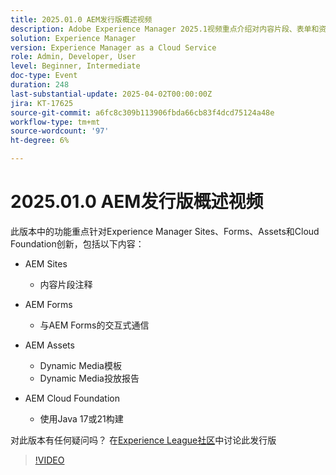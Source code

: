 ```yaml
---
title: 2025.01.0 AEM发行版概述视频
description: Adobe Experience Manager 2025.1视频重点介绍对内容片段、表单和资源的增强，包括Dynamic Media、协作工具和Java 21支持。
solution: Experience Manager
version: Experience Manager as a Cloud Service
role: Admin, Developer, User
level: Beginner, Intermediate
doc-type: Event
duration: 248
last-substantial-update: 2025-04-02T00:00:00Z
jira: KT-17625
source-git-commit: a6fc8c309b113906fbda66cb83f4dcd75124a48e
workflow-type: tm+mt
source-wordcount: '97'
ht-degree: 6%

---
```



# 2025.01.0 AEM发行版概述视频

此版本中的功能重点针对Experience Manager Sites、Forms、Assets和Cloud Foundation创新，包括以下内容：

* AEM Sites
   * 内容片段注释

* AEM Forms
   * 与AEM Forms的交互式通信

* AEM Assets
   * Dynamic Media模板
   * Dynamic Media投放报告

* AEM Cloud Foundation
   * 使用Java 17或21构建

对此版本有任何疑问吗？  在[Experience League社区](https://adobe.ly/4l2AibQ)中讨论此发行版

>[!VIDEO](https://video.tv.adobe.com/v/3456072/?learn=on&enablevpops)
